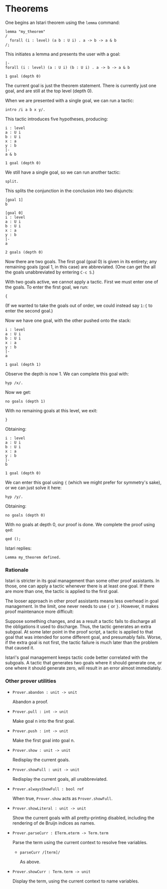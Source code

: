 # Theorems

One begins an Istari theorem using the `lemma` command:

    lemma "my_theorem"
    /
      forall (i : level) (a b : U i) . a -> b -> a & b
    /;

This initiates a lemma and presents the user with a goal:

    |-
    forall (i : level) (a : U i) (b : U i) . a -> b -> a & b

    1 goal (depth 0)

The current goal is just the theorem statement.  There is currently
just one goal, and are still at the top level (depth 0).

When we are presented with a single goal, we can run a tactic:

    intro /i a b x y/.

This tactic introduces five hypotheses, producing:

    i : level
    a : U i
    b : U i
    x : a
    y : b
    |-
    a & b

    1 goal (depth 0)

We still have a single goal, so we can run another tactic:

    split.

This splits the conjunction in the conclusion into two disjuncts:

    [goal 1]
    b
    
    [goal 0]
    i : level
    a : U i
    b : U i
    x : a
    y : b
    |-
    a

    2 goals (depth 0)

Now there are two goals.  The first goal (goal 0) is given in its
entirety; any remaining goals (goal 1, in this case) are abbreviated.
(One can get the all the goals unabbreviated by entering `C-c S`.)

With two goals active, we cannot apply a tactic.  First we must enter
one of the goals.  To enter the first goal, we run:

    {

(If we wanted to take the goals out of order, we could instead say
`1:{` to enter the second goal.)

Now we have one goal, with the other pushed onto the stack:

    i : level
    a : U i
    b : U i
    x : a
    y : b
    |-
    a

    1 goal (depth 1)

Observe the depth is now 1.  We can complete this goal with:

    hyp /x/.

Now we get:

    no goals (depth 1)

With no remaining goals at this level, we exit:

    }

Obtaining:

    i : level
    a : U i
    b : U i
    x : a
    y : b
    |-
    b

    1 goal (depth 0)

We can enter this goal using `{` (which we might prefer for symmetry's
sake), or we can just solve it here:

    hyp /y/.

Obtaining:

    no goals (depth 0)

With no goals at depth 0, our proof is done.  We complete the proof
using `qed`:

    qed ();

Istari replies:

    Lemma my_theorem defined.



### Rationale

Istari is stricter in its goal management than some other proof
assistants.  In those, one can apply a tactic whenever there is at
least one goal.  If there are more than one, the tactic is applied to
the first goal.

The looser approach in other proof assistants means less overhead in
goal management.  In the limit, one never needs to use `{` or `}`.
However, it makes proof maintenance more difficult:

Suppose something changes, and as a result a tactic fails to discharge
all the obligations it used to discharge.  Thus, the tactic generates
an extra subgoal.  At some later point in the proof script, a tactic
is applied to that goal that was intended for some different goal, and
presumably fails.  Worse, if the extra goal is not first, the tactic
failure is much later than the problem that caused it.

Istari's goal management keeps tactic code better correlated with the
subgoals.  A tactic that generates two goals where it should generate
one, or one where it should generate zero, will result in an
error almost immediately.



### Other prover utilities

- `Prover.abandon : unit -> unit`

  Abandon a proof.

- `Prover.pull : int -> unit`

  Make goal n into the first goal.

- `Prover.push : int -> unit`

  Make the first goal into goal n.

- `Prover.show : unit -> unit`

  Redisplay the current goals.

- `Prover.showFull : unit -> unit`

  Redisplay the current goals, all unabbreviated.

- `Prover.alwaysShowFull : bool ref`

  When true, `Prover.show` acts as `Prover.showFull`.

- `Prover.showLiteral : unit -> unit`

  Show the current goals with all pretty-printing disabled, including
  the rendering of de Bruijn indices as names.

- `Prover.parseCurr : ETerm.eterm -> Term.term`

  Parse the term using the current context to resolve free variables.

  + `parseCurr /[term]/`

    As above.

- `Prover.showCurr : Term.term -> unit`

  Display the term, using the current context to name variables.

